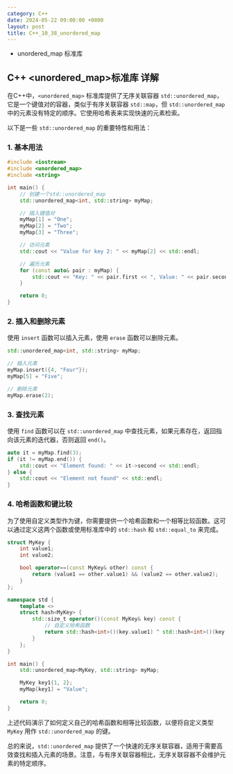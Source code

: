 ```yaml
---
category: C++
date: 2024-05-22 09:00:00 +0800
layout: post
title: C++_10_38_unordered_map
---
```


+ unordered_map 标准库

## C++ <unordered_map>标准库 详解

在C++中，`<unordered_map>` 标准库提供了无序关联容器 `std::unordered_map`，它是一个键值对的容器，类似于有序关联容器 `std::map`，但 `std::unordered_map` 中的元素没有特定的顺序。它使用哈希表来实现快速的元素检索。

以下是一些 `std::unordered_map` 的重要特性和用法：

### 1. 基本用法

```cpp
#include <iostream>
#include <unordered_map>
#include <string>

int main() {
    // 创建一个std::unordered_map
    std::unordered_map<int, std::string> myMap;

    // 插入键值对
    myMap[1] = "One";
    myMap[2] = "Two";
    myMap[3] = "Three";

    // 访问元素
    std::cout << "Value for key 2: " << myMap[2] << std::endl;

    // 遍历元素
    for (const auto& pair : myMap) {
        std::cout << "Key: " << pair.first << ", Value: " << pair.second << std::endl;
    }

    return 0;
}
```

### 2. 插入和删除元素

使用 `insert` 函数可以插入元素，使用 `erase` 函数可以删除元素。

```cpp
std::unordered_map<int, std::string> myMap;

// 插入元素
myMap.insert({4, "Four"});
myMap[5] = "Five";

// 删除元素
myMap.erase(2);
```

### 3. 查找元素

使用 `find` 函数可以在 `std::unordered_map` 中查找元素，如果元素存在，返回指向该元素的迭代器，否则返回 `end()`。

```cpp
auto it = myMap.find(3);
if (it != myMap.end()) {
    std::cout << "Element found: " << it->second << std::endl;
} else {
    std::cout << "Element not found" << std::endl;
}
```

### 4. 哈希函数和键比较

为了使用自定义类型作为键，你需要提供一个哈希函数和一个相等比较函数。这可以通过定义这两个函数或使用标准库中的 `std::hash` 和 `std::equal_to` 来完成。

```cpp
struct MyKey {
    int value1;
    int value2;

    bool operator==(const MyKey& other) const {
        return (value1 == other.value1) && (value2 == other.value2);
    }
};

namespace std {
    template <>
    struct hash<MyKey> {
        std::size_t operator()(const MyKey& key) const {
            // 自定义哈希函数
            return std::hash<int>()(key.value1) ^ std::hash<int>()(key.value2);
        }
    };
}

int main() {
    std::unordered_map<MyKey, std::string> myMap;

    MyKey key1{1, 2};
    myMap[key1] = "Value";

    return 0;
}
```

上述代码演示了如何定义自己的哈希函数和相等比较函数，以便将自定义类型 `MyKey` 用作 `std::unordered_map` 的键。

总的来说，`std::unordered_map` 提供了一个快速的无序关联容器，适用于需要高效查找和插入元素的场景。注意，与有序关联容器相比，无序关联容器不会维护元素的特定顺序。